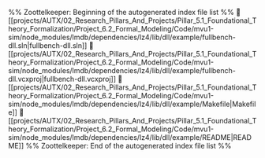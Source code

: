 %% Zoottelkeeper: Beginning of the autogenerated index file list  %%
📄 [[projects/AUTX/02_Research_Pillars_And_Projects/Pillar_5.1_Foundational_Theory_Formalization/Project_6.2_Formal_Modeling/Code/mvu1-sim/node_modules/lmdb/dependencies/lz4/lib/dll/example/fullbench-dll.sln|fullbench-dll.sln]]
📄 [[projects/AUTX/02_Research_Pillars_And_Projects/Pillar_5.1_Foundational_Theory_Formalization/Project_6.2_Formal_Modeling/Code/mvu1-sim/node_modules/lmdb/dependencies/lz4/lib/dll/example/fullbench-dll.vcxproj|fullbench-dll.vcxproj]]
📄 [[projects/AUTX/02_Research_Pillars_And_Projects/Pillar_5.1_Foundational_Theory_Formalization/Project_6.2_Formal_Modeling/Code/mvu1-sim/node_modules/lmdb/dependencies/lz4/lib/dll/example/Makefile|Makefile]]
📄 [[projects/AUTX/02_Research_Pillars_And_Projects/Pillar_5.1_Foundational_Theory_Formalization/Project_6.2_Formal_Modeling/Code/mvu1-sim/node_modules/lmdb/dependencies/lz4/lib/dll/example/README|README]]
%% Zoottelkeeper: End of the autogenerated index file list  %%
